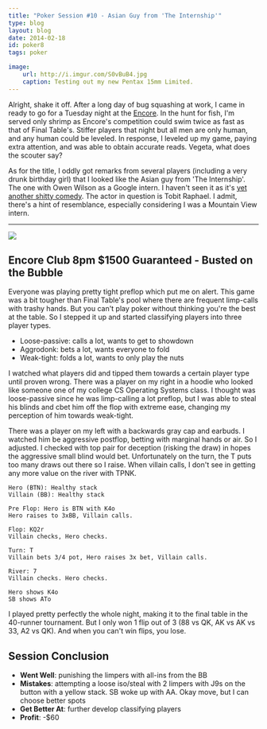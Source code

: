 ```yaml
---
title: "Poker Session #10 - Asian Guy from 'The Internship'"
type: blog
layout: blog
date: 2014-02-18
id: poker8
tags: poker

image:
    url: http://i.imgur.com/S0vBuB4.jpg
    caption: Testing out my new Pentax 15mm Limited.
---
```


Alright, shake it off. After a long day of bug squashing at work, I came in
ready to go for a Tuesday night at the [Encore](http://encoreclub.com). In
the hunt for fish, I'm served only shrimp as Encore's competition could swim
twice as fast as that of Final Table's. Stiffer players that night but all men
are only human, and any human could be leveled. In response, I leveled up my
game, paying extra attention, and was able to obtain accurate reads. Vegeta,
what does the scouter say?

As for the title, I oddly got remarks from several players (including a very
drunk birthday girl) that I looked like the Asian guy from 'The Internship'.
The one with Owen Wilson as a Google intern. I haven't seen it as it's [yet
another shitty comedy](http://www.rottentomatoes.com/m/the_internship_2013/).
The actor in question is Tobit Raphael. I admit, there's a hint of resemblance,
especially considering I was a Mountain View intern.

---

![](http://i.imgur.com/wt4SKlV.jpg)

## Encore Club 8pm $1500 Guaranteed - Busted on the Bubble

Everyone was playing pretty tight preflop which put me on alert. This game was
a bit tougher than Final Table's pool where there are frequent limp-calls with
trashy hands. But you can't play poker without thinking you're the best at
the table. So I stepped it up and started classifying players into three
player types.

- Loose-passive: calls a lot, wants to get to showdown
- Aggrodonk: bets a lot, wants everyone to fold
- Weak-tight: folds a lot, wants to only play the nuts

I watched what players did and tipped them towards a certain player type until
proven wrong. There was a player on my right in a hoodie who looked like
someone one of my college CS Operating Systems class. I thought was
loose-passive since he was limp-calling a lot preflop, but I was able to steal
his blinds and cbet him off the flop with extreme ease, changing my perception
of him towards weak-tight.

There was a player on my left with a backwards gray cap and earbuds. I watched
him be aggressive postflop, betting with marginal hands or air. So I adjusted.
I checked with top pair for deception (risking the draw) in hopes the
aggressive small blind would bet. Unfortunately on the turn, the T puts too
many draws out there so I raise. When villain calls, I don't see in getting
any more value on the river with TPNK.

    Hero (BTN): Healthy stack
    Villain (BB): Healthy stack

    Pre Flop: Hero is BTN with K4o
    Hero raises to 3xBB, Villain calls.

    Flop: KQ2r
    Villain checks, Hero checks.

    Turn: T
    Villain bets 3/4 pot, Hero raises 3x bet, Villain calls.

    River: 7
    Villain checks. Hero checks.

    Hero shows K4o
    SB shows ATo

I played pretty perfectly the whole night, making it to the final table in the
40-runner tournament. But I only won 1 flip out of 3 (88 vs QK, AK vs AK vs 33,
A2 vs QK). And when you can't win flips, you lose.

## Session Conclusion

- **Went Well**: punishing the limpers with all-ins from the BB
- **Mistakes**: attempting a loose iso/steal with 2 limpers with J9s on the button
                with a yellow stack. SB woke up with AA. Okay move, but I can choose
                better spots
- **Get Better At**: further develop classifying players
- **Profit**: -$60
